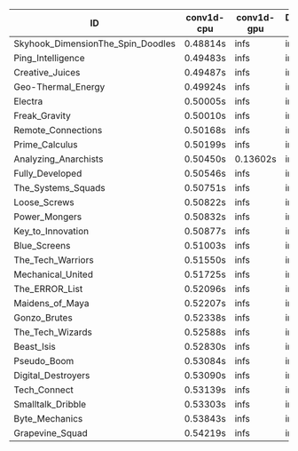 |ID|conv1d-cpu|conv1d-gpu|DWSPConv2D-gpu|gemm-gpu|avg|
|-|-|-|-|-|-|
|Skyhook_DimensionThe_Spin_Doodles|0.48814s|infs|infs|4.65550s|infs|
|Ping_Intelligence|0.49483s|infs|infs|4.67497s|infs|
|Creative_Juices|0.49487s|infs|infs|4.59297s|infs|
|Geo-Thermal_Energy|0.49924s|infs|infs|4.58090s|infs|
|Electra|0.50005s|infs|infs|27.01001s|infs|
|Freak_Gravity|0.50010s|infs|infs|4.64107s|infs|
|Remote_Connections|0.50168s|infs|infs|4.82754s|infs|
|Prime_Calculus|0.50199s|infs|infs|4.59360s|infs|
|Analyzing_Anarchists|0.50450s|0.13602s|infs|4.65943s|infs|
|Fully_Developed|0.50546s|infs|infs|4.67737s|infs|
|The_Systems_Squads|0.50751s|infs|infs|4.66292s|infs|
|Loose_Screws|0.50822s|infs|infs|4.75402s|infs|
|Power_Mongers|0.50832s|infs|infs|4.77116s|infs|
|Key_to_Innovation|0.50877s|infs|infs|4.71261s|infs|
|Blue_Screens|0.51003s|infs|infs|4.71325s|infs|
|The_Tech_Warriors|0.51550s|infs|infs|4.75839s|infs|
|Mechanical_United|0.51725s|infs|infs|4.75246s|infs|
|The_ERROR_List|0.52096s|infs|infs|4.68317s|infs|
|Maidens_of_Maya|0.52207s|infs|infs|4.87668s|infs|
|Gonzo_Brutes|0.52338s|infs|infs|4.74224s|infs|
|The_Tech_Wizards|0.52588s|infs|infs|4.72438s|infs|
|Beast_Isis|0.52830s|infs|infs|4.73136s|infs|
|Pseudo_Boom|0.53084s|infs|infs|4.74762s|infs|
|Digital_Destroyers|0.53090s|infs|infs|4.67422s|infs|
|Tech_Connect|0.53139s|infs|infs|4.83501s|infs|
|Smalltalk_Dribble|0.53303s|infs|infs|4.66350s|infs|
|Byte_Mechanics|0.53843s|infs|infs|4.71697s|infs|
|Grapevine_Squad|0.54219s|infs|infs|4.73093s|infs|
